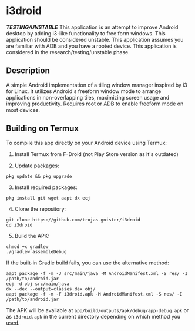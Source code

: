# i3droid

**_TESTING/UNSTABLE_**
This application is an attempt to improve Android desktop by adding i3-like functionality to free form windows. This application should be considered unstable. This application assumes you are familiar with ADB and you have a rooted device. This application is considered in the research/testing/unstable phase.

## Description

A simple Android implementation of a tiling window manager inspired by i3 for Linux. It utilizes Android's freeform window mode to arrange applications in non-overlapping tiles, maximizing screen usage and improving productivity. Requires root or ADB to enable freeform mode on most devices.

## Building on Termux

To compile this app directly on your Android device using Termux:

1. Install Termux from F-Droid (not Play Store version as it's outdated)

2. Update packages:

```
pkg update && pkg upgrade
```

3. Install required packages:

```
pkg install git wget aapt dx ecj
```

4. Clone the repository:

```
git clone https://github.com/trojas-gnister/i3droid
cd i3droid
```

5. Build the APK:

```
chmod +x gradlew
./gradlew assembleDebug
```

If the built-in Gradle build fails, you can use the alternative method:

```
aapt package -f -m -J src/main/java -M AndroidManifest.xml -S res/ -I /path/to/android.jar
ecj -d obj src/main/java
dx --dex --output=classes.dex obj/
aapt package -f -m -F i3droid.apk -M AndroidManifest.xml -S res/ -I /path/to/android.jar
```

The APK will be available at `app/build/outputs/apk/debug/app-debug.apk` or as `i3droid.apk` in the current directory depending on which method you used.
